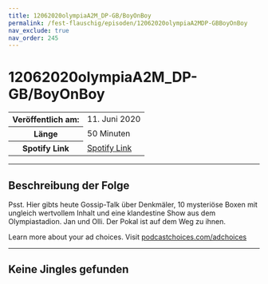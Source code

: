 ```yaml
---
title: 12062020olympiaA2M_DP-GB/BoyOnBoy
permalink: /fest-flauschig/episoden/12062020olympiaA2MDP-GBBoyOnBoy
nav_exclude: true
nav_order: 245
---
```


# 12062020olympiaA2M_DP-GB/BoyOnBoy
<table class="resp-table dcf-table dcf-table-responsive dcf-table-bordered dcf-table-striped dcf-w-100%">
                    <tbody>
                        <tr>
                            <th scope="row">Veröffentlich am:</th>
                            <td data-label="Veröffentlich am:">11. Juni 2020</td>
                        </tr>
                        <tr>
                            <th scope="row">Länge </th>
                            <td data-label="Länge ">50 Minuten</td>
                        </tr><tr>
                                <th scope="row">Spotify Link</th>
                                <td data-label="Spotify Link"><a href="https://open.spotify.com/episode/1ngOdplijLeb5dW4uirn2V">Spotify Link</a></td>
                            </tr></tbody>
                </table>

***

## Beschreibung der Folge

<div>
<p>Psst. Hier gibts heute Gossip-Talk über Denkmäler, 10 mysteriöse Boxen mit ungleich wertvollem Inhalt und eine klandestine Show aus dem Olympiastadion. Jan und Olli. Der Pokal ist auf dem Weg zu ihnen. </p><p> </p><p>Learn more about your ad choices. Visit <a href="https://podcastchoices.com/adchoices">podcastchoices.com/adchoices</a></p>  
</div>

***

## Keine Jingles gefunden